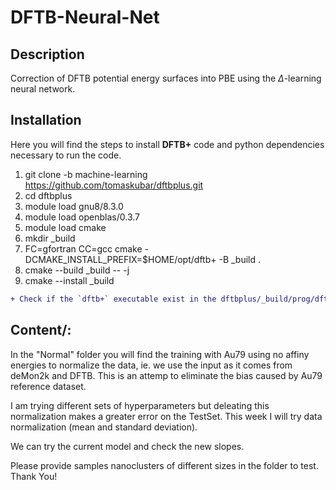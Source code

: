 # DFTB-Neural-Net

## Description
Correction of DFTB potential energy surfaces into PBE using the $\Delta$-learning neural network. 

## Installation
Here you will find the steps to install **DFTB+** code and python dependencies necessary to run the code. 

1. git clone -b machine-learning https://github.com/tomaskubar/dftbplus.git 
2. cd dftbplus
3. module load gnu8/8.3.0
4. module load openblas/0.3.7
5. module load cmake
6. mkdir _build 
7. FC=gfortran CC=gcc cmake -DCMAKE_INSTALL_PREFIX=$HOME/opt/dftb+ -B _build .
8. cmake --build _build -- -j 
9. cmake --install _build

```diff 
+ Check if the `dftb+` executable exist in the dftbplus/_build/prog/dftb+/ folder. If so, then everything is okay. 
```

## Content/:
 In the "Normal" folder you will find the training with Au79 using no affiny energies to normalize the data, ie. we use the input as it comes from deMon2k and DFTB.
 This is an attemp to eliminate the bias caused by Au79 reference dataset.
 
 I am trying different sets of hyperparameters but deleating this normalization makes a greater error on the TestSet.
 This week I will try data normalization (mean and standard deviation).
 
 We can try the current model and check the new slopes.


Please provide samples nanoclusters of different sizes in the folder to test. 
Thank You!
